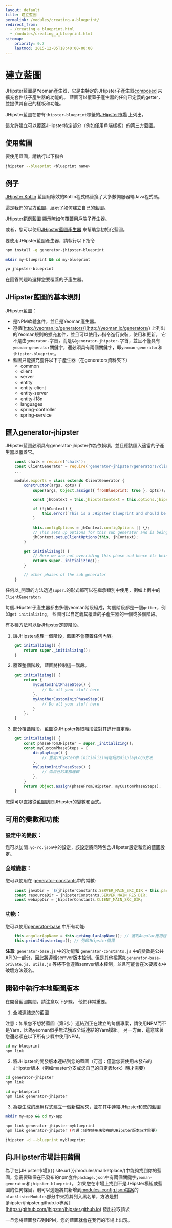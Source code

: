 ```yaml
---
layout: default
title: 建立藍圖
permalink: /modules/creating-a-blueprint/
redirect_from:
  - /creating_a_blueprint.html
  - /modules/creating_a_blueprint.html
sitemap:
    priority: 0.7
    lastmod: 2015-12-05T18:40:00-00:00
---
```


# <i class="fa fa-cube"></i> 建立藍圖

JHipster藍圖是Yeoman產生器，它是由特定的JHipster子產生器[composed](http://yeoman.io/authoring/composability.html) 來擴充套件該子產生器的功能的。 藍圖可以覆蓋子產生器的任何已定義的getter，並提供其自己的樣板和功能。

JHipster藍圖在帶有`jhipster-blueprint`標籤的[JHipster市場]({{site.url}}/modules/marketplace/) 上列出。

這允許建立可以覆蓋JHipster特定部分（例如僅用戶端樣板）的第三方藍圖。

## 使用藍圖

要使用藍圖，請執行以下指令

```bash
jhipster --blueprint <blueprint name>
```

## 例子

[JHipster Kotlin](https://github.com/jhipster/jhipster-kotlin) 藍圖用等效的Kotlin程式碼替換了大多數伺服器端Java程式碼。

這是我們的官方藍圖，展示了如何建立自己的藍圖。

[JHipster範例藍圖](https://github.com/hipster-labs/generator-jhipster-sample-blueprint) 顯示瞭如何覆蓋用戶端子產生器。

或者，您可以使用[JHipster藍圖產生器](https://github.com/jhipster/generator-jhipster-blueprint) 來幫助您初始化藍圖。

要使用JHipster藍圖產生器，請執行以下指令

```bash
npm install -g generator-jhipster-blueprint

mkdir my-blueprint && cd my-blueprint

yo jhipster-blueprint
```

在回答問題時選擇您要覆蓋的子產生器。

## JHipster藍圖的基本規則

JHipster藍圖：

- 是NPM軟體套件，並且是Yeoman產生器。
- 遵循[http://yeoman.io/generators/](http://yeoman.io/generators/) 上列出的Yeoman規則的擴充套件，並且可以使用`yo`指令進行安裝，使用和更新。 它不是由`generator-`字首，而是以`generator-jhipster-`字首，並且不僅具有`yeoman-generator`關鍵字，還必須具有兩個關鍵字，即`yeoman-generator`和`jhipster-blueprint`。
- 藍圖只能擴充套件以下子產生器（在generators資料夾下）
    - common
    - client
    - server
    - entity
    - entity-client
    - entity-server
    - entity-i18n
    - languages
    - spring-controller
    - spring-service

## 匯入generator-jhipster

JHipster藍圖必須具有generator-jhipster作為依賴項，並且應該匯入適當的子產生器以覆蓋它。

```javascript
    const chalk = require('chalk');
    const ClientGenerator = require('generator-jhipster/generators/client');
    ...

    module.exports = class extends ClientGenerator {
        constructor(args, opts) {
            super(args, Object.assign({ fromBlueprint: true }, opts)); // fromBlueprint variable is important

            const jhContext = this.jhipsterContext = this.options.jhipsterContext;

            if (!jhContext) {
                this.error(`This is a JHipster blueprint and should be used only like ${chalk.yellow('jhipster --blueprint helloworld')}`);
            }

            this.configOptions = jhContext.configOptions || {};
            // This sets up options for this sub generator and is being reused from JHipster
            jhContext.setupClientOptions(this, jhContext);
        }

        get initializing() {
            // Here we are not overriding this phase and hence its being handled by JHipster
            return super._initializing();
        }

        // other phases of the sub generator
    }
```

任何以`_`開頭的方法透過`super.`的形式都可以在繼承類別中使用，例如上例中的`ClientGenerator`。

每個JHipster子產生器都由多個yeoman階段組成，每個階段都是一個`getter`，例如`get initializing`。 藍圖可以自定義其覆蓋的子產生器的一個或多個階段。

有多種方法可以從JHipster定製階段。

1) 讓JHipster處理一個階段，藍圖不會覆蓋任何內容。

```javascript
    get initializing() {
        return super._initializing();
    }
```

2) 覆蓋整個階段，藍圖將控制這一階段。

```javascript
    get initializing() {
        return {
            myCustomInitPhaseStep() {
                // Do all your stuff here
            },
            myAnotherCustomInitPhaseStep(){
                // Do all your stuff here
            }
        };
    }
```

3) 部分覆蓋階段，藍圖從JHipster獲取階段並對其進行自定義。

```javascript
    get initializing() {
        const phaseFromJHipster = super._initializing();
        const myCustomPhaseSteps = {
            displayLogo() {
                // 重寫JHipster中_initializing階段的displayLogo方法
            },
            myCustomInitPhaseStep() {
                // 你自己的業務邏輯
            },
        }
        return Object.assign(phaseFromJHipster, myCustomPhaseSteps);
    }
```

您還可以直接從藍圖訪問JHipster的變數和函式。

## 可用的變數和功能

### 設定中的變數：

您可以訪問`.yo-rc.json`中的設定，該設定將同時包含JHipster設定和您的藍圖設定。

### 全域變數：

您可以使用在 [generator-constants](https://github.com/jhipster/generator-jhipster/blob/master/generators/generator-constants.js)中的常數:

```javascript
    const javaDir = `${jhipsterConstants.SERVER_MAIN_SRC_DIR + this.packageFolder}/`;
    const resourceDir = jhipsterConstants.SERVER_MAIN_RES_DIR;
    const webappDir = jhipsterConstants.CLIENT_MAIN_SRC_DIR;
```

### 功能：

您可以使用[generator-base](https://github.com/jhipster/generator-jhipster/blob/master/generators/generator-base.js) 中所有功能:

```javascript
    this.angularAppName = this.getAngularAppName(); // 獲取Angular應用程式名稱。
    this.printJHipsterLogo(); // 列印JHipster徽標
```

**注意**: `generator-base.js` 中的功能和 `generator-constants.js`  中的變數是公共API的一部分，因此將遵循semver版本控制。但是其他檔案如`generator-base-private.js`、`utils.js` 等將不會遵循semver版本控制，並且可能會在次要版本中破壞方法簽名。

## 開發中執行本地藍圖版本

在開發藍圖期間，請注意以下步驟。 他們非常重要。

1. 全域連結您的藍圖

注意：如果您不想將藍圖（第3步）連結到正在建立的每個專案，請使用NPM而不是Yarn，因為yeoman似乎無法獲取全域連結的Yarn模組。 另一方面，這意味著您還必須在以下所有步驟中使用NPM。

```bash
cd my-blueprint
npm link
```

2. 將JHipster的開發版本連結到您的藍圖（可選：僅當您要使用未發布的JHipster版本（例如master分支或您自己的自定義fork）時才需要）

```bash
cd generator-jhipster
npm link

cd my-blueprint
npm link generator-jhipster
```

3. 為要生成的應用程式建立一個新檔案夾，並在其中連結JHipster和您的藍圖

```bash
mkdir my-app && cd my-app

npm link generator-jhipster-myblueprint
npm link generator-jhipster (可選：僅在使用未發布的JHipster版本時才需要)

jhipster -d --blueprint myblueprint
```

## 向JHipster市場註冊藍圖

為了在[JHipster市場]({{ site.url }}/modules/marketplace/)中能夠找到你的藍圖，您需要確保在已發布的npm套件`package.json`中有兩個關鍵字`yeoman-generator`和`jhipster-blueprint`。
如果您在市場上找到不是JHipster模組或藍圖的任何條目，則可以透過將其新增到[modules-config.json檔案](https://github.com/jhipster/jhipster.github.io/blob/master/modules/marketplace/data/modules-config.json)的`blacklistedModules`部分中來將其列入黑名單，方法是對 [jhipster/jhipster.github.io專案] (https://github.com/jhipster/jhipster.github.io) 發出拉取請求

一旦您將藍圖發布到NPM，您的藍圖就會在我們的市場上出現。
